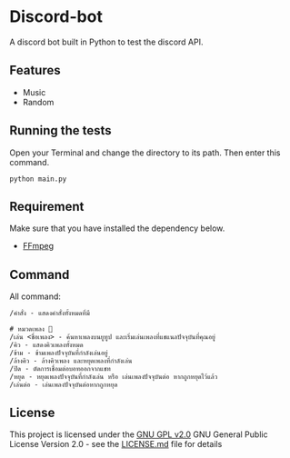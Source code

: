 # Discord-bot

A discord bot built in Python to test the discord API.



## Features

- Music
- Random



## Running the tests

Open your Terminal and change the directory to its path. Then enter this command.

    python main.py



## Requirement

Make sure that you have installed the dependency below.</br>
- [FFmpeg](https://ffmpeg.org/download.html)



## Command

All command:

    /คำสั่ง - แสดงคำสั่งทั้งหมดที่มี

    # หมวดเพลง 🎵
    /เล่น <ชื่อเพลง> - ค้นหาเพลงบนยูทูป และเริ่มเล่นเพลงที่แชแนลปัจจุบันที่คุณอยู่
    /คิว - แสดงคิวเพลงทั้งหมด
    /ข้าม - ข้ามเพลงปัจจุบันที่กำลังเล่นอยู่
    /ล้างคิว - ล้างคิวเพลง และหยุดเพลงที่กำลังเล่น
    /ปิด - ตัดการเชื่อมต่อบอทออกจากแชท
    /หยุด - หยุดเพลงปัจจุบันที่กำลังเล่น หรือ เล่นเพลงปัจจุบันต่อ หากถูกหยุดไว้แล้ว
    /เล่นต่อ - เล่นเพลงปัจจุบันต่อหากถูกหยุด



## License

This project is licensed under the [GNU GPL v2.0](Discord-bot/LICENSE.md)
GNU General Public License Version 2.0 - see the [LICENSE.md](Discord-bot/LICENSE.md) file for
details
